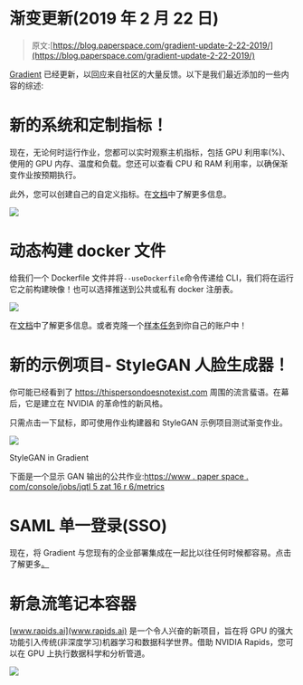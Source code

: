 # 渐变更新(2019 年 2 月 22 日)

> 原文:[https://blog.paperspace.com/gradient-update-2-22-2019/](https://blog.paperspace.com/gradient-update-2-22-2019/)

[Gradient](http://paperspace.com/gradient) 已经更新，以回应来自社区的大量反馈。以下是我们最近添加的一些内容的综述:

# 新的系统和定制指标！

现在，无论何时运行作业，您都可以实时观察主机指标，包括 GPU 利用率(%)、使用的 GPU 内存、温度和负载。您还可以查看 CPU 和 RAM 利用率，以确保渐变作业按预期执行。

此外，您可以创建自己的自定义指标。在[文档](https://docs.paperspace.com/gradient/jobs/graphing-custom-metrics)中了解更多信息。

![](../Images/707b9369829cf35bf062cadb93d8757c.png)

# 动态构建 docker 文件

给我们一个 Dockerfile 文件并将`--useDockerfile`命令传递给 CLI，我们将在运行它之前构建映像！也可以选择推送到公共或私有 docker 注册表。

![](../Images/72a397780cf910aafb154e57917e9d70.png)

在[文档](https://docs.paperspace.com/gradient/jobs/create-a-job#new-run-jobs-from-dockerfiles)中了解更多信息。或者克隆一个[样本任务](https://github.com/Paperspace/tf-dockerfile?utm_source=newsletter_charts-docker-stylegan&utm_medium=email&utm_campaign=build-dockerfiles-btn)到你自己的账户中！

# 新的示例项目- StyleGAN 人脸生成器！

你可能已经看到了 https://thispersondoesnotexist.com 周围的流言蜚语。在幕后，它是建立在 NVIDIA 的革命性的新风格。

只需点击一下鼠标，即可使用作业构建器和 StyleGAN 示例项目测试渐变作业。

![](../Images/7a5c50ea441faec7f5e54ee1672c9c8e.png)

StyleGAN in Gradient

下面是一个显示 GAN 输出的公共作业:[https://www . paper space . com/console/jobs/jqtl 5 zat 16 r 6/metrics](https://www.paperspace.com/console/jobs/jqtl5zat16r6/metrics)

# SAML 单一登录(SSO)

现在，将 Gradient 与您现有的企业部署集成在一起比以往任何时候都容易。点击了解更多[。](https://blog.paperspace.com/introducing-single-sign-on-sso/)

# 新急流笔记本容器

[www.rapids.ai](www.rapids.ai) 是一个令人兴奋的新项目，旨在将 GPU 的强大功能引入传统(非深度学习)机器学习和数据科学世界。借助 NVIDIA Rapids，您可以在 GPU 上执行数据科学和分析管道。

![](../Images/e7813109a6e17d52899dce431ecb7df2.png)